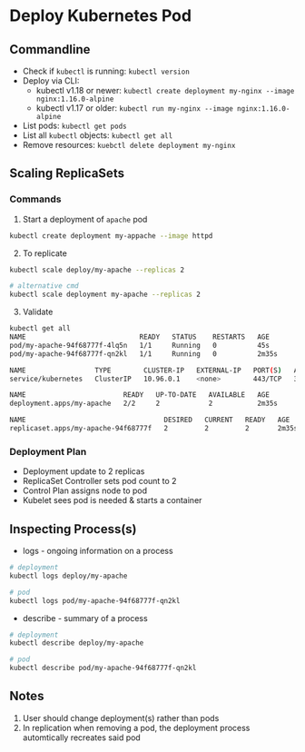 # Deploy Kubernetes Pod
## Commandline
* Check if `kubectl` is running: `kubectl version`
* Deploy via CLI: 
  * kubectl v1.18 or newer: `kubectl create deployment my-nginx --image nginx:1.16.0-alpine`
  * kubectl v1.17 or older: `kubectl run my-nginx --image nginx:1.16.0-alpine`
* List pods: `kubectl get pods`
* List all `kubectl` objects: `kubectl get all` 
* Remove resources: `kuebctl delete deployment my-nginx`

## Scaling ReplicaSets
### Commands 
1. Start a deployment of `apache` pod
```bash
kubectl create deployment my-appache --image httpd
```

2. To replicate
```bash
kubectl scale deploy/my-apache --replicas 2

# alternative cmd 
kubectl scale deployment my-apache --replicas 2
```

3. Validate
```bash
kubectl get all 
NAME                            READY   STATUS    RESTARTS   AGE
pod/my-apache-94f68777f-4lq5n   1/1     Running   0          45s
pod/my-apache-94f68777f-qn2kl   1/1     Running   0          2m35s

NAME                 TYPE        CLUSTER-IP   EXTERNAL-IP   PORT(S)   AGE
service/kubernetes   ClusterIP   10.96.0.1    <none>        443/TCP   3h50m

NAME                        READY   UP-TO-DATE   AVAILABLE   AGE
deployment.apps/my-apache   2/2     2            2           2m35s

NAME                                  DESIRED   CURRENT   READY   AGE
replicaset.apps/my-apache-94f68777f   2         2         2       2m35s
```

### Deployment Plan
* Deployment update to 2 replicas
* ReplicaSet Controller sets pod count to 2 
* Control Plan assigns node to pod 
* Kubelet sees pod is needed & starts a container

## Inspecting Process(s)
* logs - ongoing information on a process  
```bash
# deployment
kubectl logs deploy/my-apache

# pod
kubectl logs pod/my-apache-94f68777f-qn2kl
```

* describe - summary of a process 
```bash
# deployment
kubectl describe deploy/my-apache

# pod
kubectl describe pod/my-apache-94f68777f-qn2kl
```

## Notes
1. User should change deployment(s)  rather than pods
2. In replication when removing a pod, the deployment process automtically recreates said pod